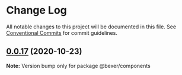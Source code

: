 # Change Log

All notable changes to this project will be documented in this file.
See [Conventional Commits](https://conventionalcommits.org) for commit guidelines.

## [0.0.17](https://github.com/error-reporter/bexer/compare/v0.0.16...v0.0.17) (2020-10-23)

**Note:** Version bump only for package @bexer/components
